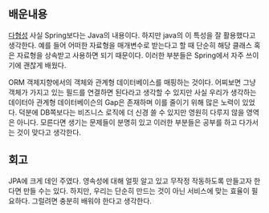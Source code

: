 배운내용
----

[다형성](https://velog.io/@faulty337/java-%ED%83%80%EC%9E%85-%EB%B3%80%ED%99%98%EA%B3%BC-%EB%8B%A4%ED%98%95%EC%84%B1) 사실 Spring보다는 Java의 내용이다. 하지만 java의 이 특성을 잘 활용했다고 생각한다. 예를 들어 어떠한 자료형을 매개변수로 받는다고 할 때 단순히 해당 클래스 혹은 자료형을 상속받고 사용하면 되기 때문이다. 이러한 부분들은 Spring에서 자주 쓰이기에 괜찮게 배웠다.

ORM 객제지향에서의 객체와 관계형 데이터베이스를 매핑하는 것이다. 어찌보면 그냥 객체가 가지고 있는 필드를 연결하면 된다라고 생각할 수 있지만 사실 우리가 생각하는 데이터아 관계형 데이터베이슨의 Gap은 존재하며 이를 줄이기 위해 많은 노력이 있었다. 덕분에 DB쪽보다는 비즈니스 로직에 더 신경 쓸 수 있지만 영원히 다루지 않을 영역은 아니다. 모른다면 생기는 문제들이 분명히 있고 이러한 부분들은 공부를 하고 다가서는 것이 맞다고 생각한다.

회고
---

JPA에 크게 데인 주였다. 영속성에 대해 얼핏 알고 있고 무작정 작동하도록 만들고자 한다면 만들 수는 있다. 하지만, 우리는 단순히 만드는 것이 아닌 서비스에 맞는 효율이 필요하다. 그럴려면 충분히 배워야 한다고 생각한다.
